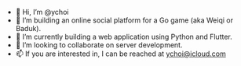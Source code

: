 - 👋 Hi, I’m @ychoi
- 👀 I’m building an online social platform for a Go game (aka Weiqi or Baduk).
- 🌱 I’m currently building a web application using Python and Flutter.
- 💞️ I’m looking to collaborate on server development.
- 📫 If you are interested in, I can be reached at ychoi@icloud.com 

<!---
ychoi/ychoi is a ✨ special ✨ repository because its `README.md` (this file) appears on your GitHub profile.
You can click the Preview link to take a look at your changes.
--->
